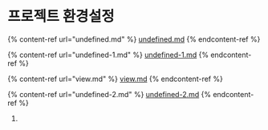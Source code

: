 # 프로젝트 환경설정

{% content-ref url="undefined.md" %}
[undefined.md](undefined.md)
{% endcontent-ref %}

{% content-ref url="undefined-1.md" %}
[undefined-1.md](undefined-1.md)
{% endcontent-ref %}

{% content-ref url="view.md" %}
[view.md](view.md)
{% endcontent-ref %}

{% content-ref url="undefined-2.md" %}
[undefined-2.md](undefined-2.md)
{% endcontent-ref %}

1.
